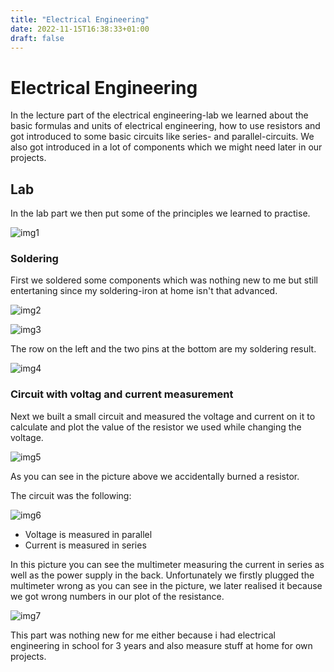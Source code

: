 ```yaml
---
title: "Electrical Engineering"
date: 2022-11-15T16:38:33+01:00
draft: false
---
```

# Electrical Engineering

In the lecture part of the electrical engineering-lab we learned about the basic formulas and units of electrical engineering, how to use resistors and got introduced to some basic circuits like series- and parallel-circuits. We also got introduced in a lot of components which we might need later in our projects.

## Lab

In the lab part we then put some of the principles we learned to practise.

![img1](lab1.jpg)

### Soldering

First we soldered some components which was nothing new to me but still entertaning since my soldering-iron at home isn't that advanced.

![img2](lab2.jpg)

![img3](lab3.jpg)

The row on the left and the two pins at the bottom are my soldering result.

![img4](lab4.jpg)

### Circuit with voltag and current measurement

Next we built a small circuit and measured the voltage and current on it to calculate and plot the value of the resistor we used while changing the voltage.

![img5](lab5.jpg)

As you can see in the picture above we accidentally burned a resistor.

The circuit was the following:

![img6](lab_circuit.jpg)

 - Voltage is measured in parallel
 - Current is measured in series

 In this picture you can see the multimeter measuring the current in series as well as the power supply in the back.
 Unfortunately we firstly plugged the multimeter wrong as you can see in the picture, we later realised it because we got wrong numbers in our plot of the resistance.

 ![img7](lab6.jpg)

 This part was nothing new for me either because i had electrical engineering in school for 3 years and also measure stuff at home for own projects.